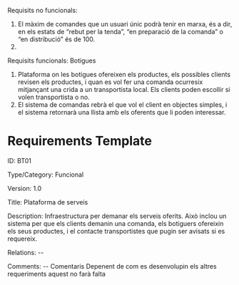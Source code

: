 Requisits no funcionals:
1.	El màxim de comandes que un usuari únic podrà tenir en marxa, és a dir, en els estats de “rebut per la tenda”, “en preparació de la comanda” o “en distribució” és de 100.
2.	
Requisits funcionals:
Botigues
1.	Plataforma on les botigues ofereixen els productes, els possibles clients revisen els productes, i quan es vol fer una comanda ocurresix mitjançant una crida a un transportista local. Els clients poden escollir si volen transportista o no.
2.	El sistema de comandas rebrà el que vol el client en objectes simples, i el sistema retornarà una llista amb els oferents que li poden interessar.

# Requirements Template 
ID: BT01

Type/Category: Funcional

Version: 1.0

Title: Plataforma de serveis

Description: Infraestructura per demanar els serveis oferits. Això inclou un sistema per que els clients demanin
una comanda, els botiguers ofereixin els seus productes, i el contacte transportistes que pugin ser avisats si es requereix.

Relations: --

Comments: -- Comentaris 
Depenent de com es desenvolupin els altres requeriments aquest no farà falta

